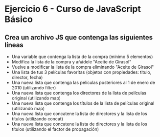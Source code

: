 # Ejercicio 6 - Curso de JavaScript Básico

## Crea un archivo JS que contenga las siguientes líneas

* Una variable que contenga la lista de la compra (mínimo 5 elementos)
* Modifica la lista de la compra y añádele "Aceite de Girasol"
* Vuelve a modificar la lista de la compra eliminando "Aceite de Girasol"
* Una lista de tus 3 películas favoritas (objetos con propiedades: titulo, director, fecha)
* Una nueva lista que contenga las películas posteriores al 1 de enero de 2010 (utilizando filter)
* Una nueva lista que contenga los directores de la lista de películas original (utilizando map)
* Una nueva lista que contenga los títulos de la lista de películas original (utilizando map)
* Una nueva lista que concatene la lista de directores y la lista de los títulos (utilizando concat)
* Una nueva lista que concatene la lista de directores y la lista de los títulos (utilizando el factor de propagación)